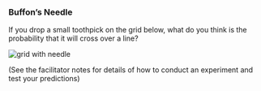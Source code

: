 ### Buffon’s Needle

If you drop a small toothpick on the grid below, what do you think is the
probability that it will cross over a line?

![grid with needle](assets/images/buffon's-needle.png)

(See the facilitator notes for details of how to conduct an experiment and
test your predictions)
